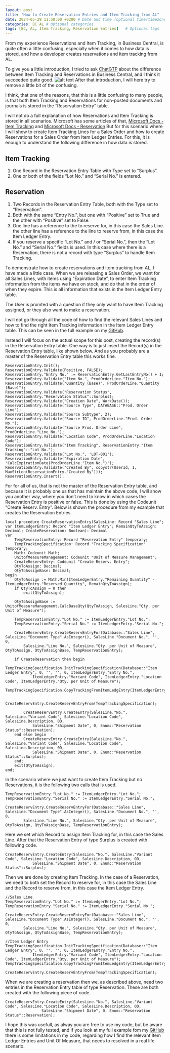 ```yaml
---
layout: post
title: "How to Create Reservation Entries and Item Tracking from AL"
date: 2024-05-29 11:50:00 +0200 # Date and time (optional time/timezone)
categories: BC AL # Optional categories
tags: [BC, AL, Item Tracking, Reservation Entries]   # Optional tags
---
```

From my experience Reservations and Item Tracking, in Business Central, is quite often a little confusing, especially when it comes to how data is stored, and how a developer creates reservations and item tracking from AL.

To give you a little introduction, I tried to ask [ChatGTP](https://chat.openai.com/chat) about the difference between Item Tracking and Reservations in Business Central, and I think it succeeded quite good.
![alt text](/assets/images/2024-05-29-how-to-create-reservation-entries-and-item-tracking-from-al/1721205769318.png)
After that introduction, I will here try to remove a little bit of the confusing.

<!--more-->

I think, that one of the reasons, that this is a little confusing to many people, is that both Item Tracking and Reservations for non-posted documents and journals is stored in the “Reservation Entry” table.

I will not do a full explanation of how Reservations and Item Tracking is stored in all scenarios. Microsoft has some articles of that, [Microsoft Docs - Item Tracking](https://learn.microsoft.com/en-us/dynamics365/business-central/design-details-item-tracking) and [Microsoft Docs - Reservation](https://learn.microsoft.com/en-us/dynamics365/business-central/design-details-reservation-order-tracking-and-action-messaging#reservation) But for this scenario where I will show to create Item Tracking Lines for a Sales Order and how to create Reservations for a Sales Order from Item Ledger Entries. For this, it is enough to understand the following difference in how data is stored.

## Item Tracking
1. One Record in the Reservation Entry Table with Type set to “Surplus”.
2. One or both of the fields “Lot No.” and “Serial No.” is entered.

## Reservation
1. Two Records in the Reservation Entry Table, both with the Type set to “Reservation”.
2. Both with the same “Entry No.”, but one with “Positive” set to True and the other with “Positive” set to False.
3. One line has a reference to the to reserve for, in this case the Sales Line. the other line has a reference to the line to reserve from, in this case the Item Ledger Entry.
4. If you reserve a specific “Lot No.” and / or “Serial No.”, then the “Lot No.” and “Serial No.” fields is used. In this case where there is a Reservation, there is not a record with type “Surplus” to handle Item Tracking.

To demonstrate how to create reservations and item tracking from AL, I have made a little case. When we are releasing a Sales Order, we want for all Sales Lines, with items using “Expiration Date”, to enter Item Tracking information from the items we have on stock, and do that in the order of when they expire. This is all information that exists in the Item Ledger Entry table.

The User is promted with a question if they only want to have Item Tracking assigned, or they also want to make a reservation.

I will not go through all the code of how to find the relevant Sales Lines and how to find the right Item Tracking information in the Item Ledger Entry table. This can be seen in the full example on my [GitHub](https://github.com/FBakkensen/CreateTrackingAndReservation).

Instead I will focus on the actual scope for this post, creating the record(s) in the Reservation Entry table. One way is to just insert the Record(s) in the Reservation Entry table, like shown below. And as you probably are a master of the Reservation Entry table this works fine.

```al
ReservationEntry.Init();
ReservationEntry.Validate(Positive, FALSE);
ReservationEntry."Entry No." := ReservationEntry.GetLastEntryNo() + 1;
ReservationEntry.Validate("Item No.", ProdOrderLine."Item No.");
ReservationEntry.Validate("Quantity (Base)", ProdOrderLine."Quantity (Base)");
ReservationEntry.Validate("Reservation Status", ReservationEntry."Reservation Status"::Surplus);
ReservationEntry.Validate("Creation Date", WorkDate());
ReservationEntry.Validate("Source Type", DATABASE::"Prod. Order Line");
ReservationEntry.Validate("Source Subtype", 2);
ReservationEntry.Validate("Source ID", ProdOrderLine."Prod. Order No.");
ReservationEntry.Validate("Source Prod. Order Line", ProdOrderLine."Line No.");
ReservationEntry.Validate("Location Code", ProdOrderLine."Location Code");
ReservationEntry.Validate("Item Tracking", ReservationEntry."Item Tracking"::"Lot No.");
ReservationEntry.Validate("Lot No.", 'LOT-001');
ReservationEntry.Validate("Expiration Date", 'CalcExpirationDate(ProdOrderLine."Item No.")');
ReservationEntry.Validate("Created By", copystr(UserId, 1, MaxStrLen(ReservationEntry."Created By")));
ReservationEntry.Insert();
```

For for all of us, that is not the master of the Reservation Entry table, and because it is probably one us that has maintain the above code, I will show you another way, where you don’t need to know in which cases the Reservation Entry is positive or false. This is done by using the Codeunit “Create Reserv. Entry”. Below is shown the procedure from my example that creates the Reservation Entries.

```al
local procedure CreateReservationEntry(SalesLine: Record "Sales Line"; var ItemLedgerEntry: Record "Item Ledger Entry"; RemainQtyToAssign: Decimal; CreateReservation: Boolean): Decimal
var
    TempReservationEntry: Record "Reservation Entry" temporary;
    TempTrackingSpecification: Record "Tracking Specification" temporary;
    Math: Codeunit Math;
    UnitofMeasureManagement: Codeunit "Unit of Measure Management";
    CreateReservEntry: Codeunit "Create Reserv. Entry";
    QtyToAssign: Decimal;
    QtyToAssignBase: Decimal;
begin
    QtyToAssign := Math.Min(ItemLedgerEntry."Remaining Quantity" - ItemLedgerEntry."Reserved Quantity", RemainQtyToAssign);
    if QtyToAssign = 0 then
        exit(QtyToAssign);

    QtyToAssignBase := UnitofMeasureManagement.CalcBaseQty(QtyToAssign, SalesLine."Qty. per Unit of Measure");

    TempReservationEntry."Lot No." := ItemLedgerEntry."Lot No.";
    TempReservationEntry."Serial No." := ItemLedgerEntry."Serial No.";

    CreateReservEntry.CreateReservEntryFor(Database::"Sales Line", SalesLine."Document Type".AsInteger(), SalesLine."Document No.", '', 0,
        SalesLine."Line No.", SalesLine."Qty. per Unit of Measure", QtyToAssign, QtyToAssignBase, TempReservationEntry);

    if CreateReservation then begin
        TempTrackingSpecification.InitTrackingSpecification(Database::"Item Ledger Entry", 0, '', '', 0, ItemLedgerEntry."Entry No.",
            ItemLedgerEntry."Variant Code", ItemLedgerEntry."Location Code", ItemLedgerEntry."Qty. per Unit of Measure");
        TempTrackingSpecification.CopyTrackingFromItemLedgEntry(ItemLedgerEntry);

        CreateReservEntry.CreateReservEntryFrom(TempTrackingSpecification);

        CreateReservEntry.CreateEntry(SalesLine."No.", SalesLine."Variant Code", SalesLine."Location Code", SalesLine.Description, 0D,
            SalesLine."Shipment Date", 0, Enum::"Reservation Status"::Reservation);
    end else begin
        CreateReservEntry.CreateEntry(SalesLine."No.", SalesLine."Variant Code", SalesLine."Location Code", SalesLine.Description, 0D,
            SalesLine."Shipment Date", 0, Enum::"Reservation Status"::Surplus);
    end;
    exit(QtyToAssign);
end;
```

In the scenario where we just want to create Item Tracking but no Reservations, it is the following two calls that is used.

```al
TempReservationEntry."Lot No." := ItemLedgerEntry."Lot No.";
TempReservationEntry."Serial No." := ItemLedgerEntry."Serial No.";

CreateReservEntry.CreateReservEntryFor(Database::"Sales Line", SalesLine."Document Type".AsInteger(), SalesLine."Document No.", '', 0,
        SalesLine."Line No.", SalesLine."Qty. per Unit of Measure", QtyToAssign, QtyToAssignBase, TempReservationEntry);
```

Here we set which Record to assign Item Tracking for, in this case the Sales Line. After that the Reservation Entry of type Surplus is created with following code.

```al
CreateReservEntry.CreateEntry(SalesLine."No.", SalesLine."Variant Code", SalesLine."Location Code", SalesLine.Description, 0D,
            SalesLine."Shipment Date", 0, Enum::"Reservation Status"::Surplus);
```

Then we are done by creating Item Tracking. In the case of a Reservation, we need to both set the Record to reserve for, in this case the Sales Line and the Record to reserve from, in this case the Item Ledger Entry.

```al
//Sales Line
TempReservationEntry."Lot No." := ItemLedgerEntry."Lot No.";
TempReservationEntry."Serial No." := ItemLedgerEntry."Serial No.";

CreateReservEntry.CreateReservEntryFor(Database::"Sales Line", SalesLine."Document Type".AsInteger(), SalesLine."Document No.", '', 0,
        SalesLine."Line No.", SalesLine."Qty. per Unit of Measure", QtyToAssign, QtyToAssignBase, TempReservationEntry);

//Item Ledger Entry
TempTrackingSpecification.InitTrackingSpecification(Database::"Item Ledger Entry", 0, '', '', 0, ItemLedgerEntry."Entry No.",
            ItemLedgerEntry."Variant Code", ItemLedgerEntry."Location Code", ItemLedgerEntry."Qty. per Unit of Measure");
TempTrackingSpecification.CopyTrackingFromItemLedgEntry(ItemLedgerEntry);

CreateReservEntry.CreateReservEntryFrom(TempTrackingSpecification);
```

When we are creating a reservation then we, as described above, need two entries in the Reservation Entry table of type Reservation. These are both created with the following piece of code.

```al
CreateReservEntry.CreateEntry(SalesLine."No.", SalesLine."Variant Code", SalesLine."Location Code", SalesLine.Description, 0D,
                SalesLine."Shipment Date", 0, Enum::"Reservation Status"::Reservation);
```

I hope this was usefull, as alway you are free to use my code, but be aware that this is not fully tested, and if you look at my full example fom my [GitHub](https://github.com/FBakkensen/CreateTrackingAndReservation) there is some limitations in my code, regarding how I find the relevant Item Ledger Entries and Unit Of Measure, that needs to resolved in a real life scenario.
